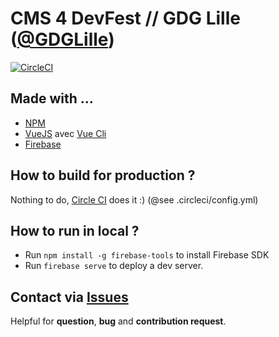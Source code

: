 # CMS 4 DevFest // GDG Lille ([@GDGLille](https://twitter.com/GDGLille)) 

[![CircleCI](https://circleci.com/gh/GDG-Lille/cms-4-devfest/tree/master.svg?style=svg)](https://circleci.com/gh/GDG-Lille/cms-4-devfest/tree/master)

## Made with ...
* [NPM](https://www.npmjs.com/) 
* [VueJS](https://vuejs.org/) avec [Vue Cli](https://cli.vuejs.org/)
* [Firebase](https://firebase.google.com)

## How to build for production ?

Nothing to do, [Circle CI](https://circleci.com/gh/GDG-Lille) does it :) (@see .circleci/config.yml)

## How to run in local ?

* Run `npm install -g firebase-tools` to install Firebase SDK
* Run `firebase serve` to deploy a dev server.

## Contact via [Issues](https://github.com/GDG-Lille/cms-4-devfest/issues)
Helpful for **question**, **bug** and **contribution request**.
